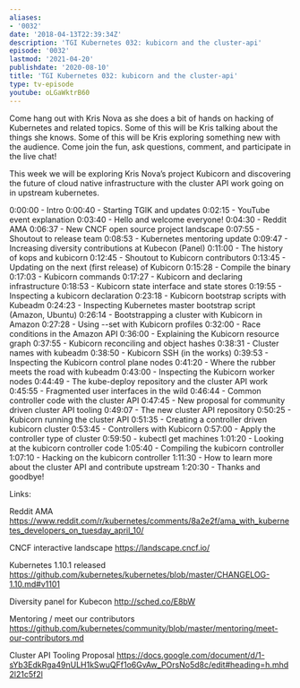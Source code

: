 ```yaml
---
aliases:
- '0032'
date: '2018-04-13T22:39:34Z'
description: 'TGI Kubernetes 032: kubicorn and the cluster-api'
episode: '0032'
lastmod: '2021-04-20'
publishdate: '2020-08-10'
title: 'TGI Kubernetes 032: kubicorn and the cluster-api'
type: tv-episode
youtube: oLGaWktrB60
---
```


Come hang out with Kris Nova as she does a bit of hands on hacking of Kubernetes and related topics. Some of this will be Kris talking about the things she knows. Some of this will be Kris exploring something new with the audience. Come join the fun, ask questions, comment, and participate in the live chat!

This week we will be exploring Kris Nova’s project Kubicorn and discovering the future of cloud native infrastructure with the cluster API work going on in upstream kubernetes.

0:00:00 - Intro
0:00:40 - Starting TGIK and updates
0:02:15 - YouTube event explanation 
0:03:40 - Hello and welcome everyone!
0:04:30 - Reddit AMA
0:06:37 - New CNCF open source project landscape
0:07:55 - Shoutout to release team
0:08:53 - Kubernetes mentoring update
0:09:47 - Increasing diversity contributions at Kubecon (Panel)
0:11:00 - The history of kops and kubicorn
0:12:45 - Shoutout to Kubicorn contributors
0:13:45 - Updating on the next (first release) of Kubicorn
0:15:28 - Compile the binary
0:17:03 - Kubicorn commands
0:17:27 - Kubicorn and declaring infrastructure
0:18:53 - Kubicorn state interface and state stores
0:19:55 - Inspecting a kubicorn declaration 
0:23:18 - Kubicorn bootstrap scripts with Kubeadm
0:24:23 - Inspecting Kubernetes master bootstrap script (Amazon, Ubuntu)
0:26:14 - Bootstrapping a cluster with Kubicorn in Amazon
0:27:28 - Using --set with Kubicorn profiles
0:32:00 - Race conditions in the Amazon API
0:36:00 - Explaining the Kubicorn resource graph
0:37:55 - Kubicorn reconciling and object hashes
0:38:31 - Cluster names with kubeadm
0:38:50 - Kubicorn SSH (in the works)
0:39:53 - Inspecting the Kubicorn control plane nodes
0:41:20 - Where the rubber meets the road with kubeadm
0:43:00 - Inspecting the Kubicorn worker nodes
0:44:49 - The kube-deploy repository and the cluster API work
0:45:55 - Fragmented user interfaces in the wild
0:46:44 - Common controller code with the cluster API
0:47:45 - New proposal for community driven cluster API tooling
0:49:07 - The new cluster API repository
0:50:25 - Kubicorn running the cluster API
0:51:35 - Creating a controller driven kubicorn cluster
0:53:45 - Controllers with Kubicorn
0:57:00 - Apply the controller type of cluster
0:59:50 - kubectl get machines
1:01:20 - Looking at the kubicorn controller code
1:05:40 - Compiling the kubicorn controller
1:07:10 - Hacking on the kubicorn controller
1:11:30 - How to learn more about the cluster API and contribute upstream
1:20:30 - Thanks and goodbye!





Links:

Reddit AMA
https://www.reddit.com/r/kubernetes/comments/8a2e2f/ama_with_kubernetes_developers_on_tuesday_april_10/

CNCF interactive landscape
https://landscape.cncf.io/

Kubernetes 1.10.1 released
https://github.com/kubernetes/kubernetes/blob/master/CHANGELOG-1.10.md#v1101

Diversity panel for Kubecon
http://sched.co/E8bW

Mentoring / meet our contributors
https://github.com/kubernetes/community/blob/master/mentoring/meet-our-contributors.md

Cluster API Tooling Proposal
https://docs.google.com/document/d/1-sYb3EdkRga49nULH1kSwuQFf1o6GvAw_POrsNo5d8c/edit#heading=h.mhd2l21c5f2l